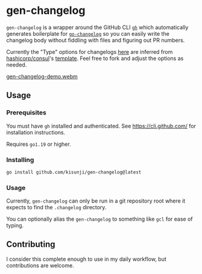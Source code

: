 # gen-changelog

`gen-changelog` is a wrapper around the GitHub CLI [`gh`](https://cli.github.com/) which 
automatically generates boilerplate for [`go-changelog`](https://github.com/hashicorp/go-changelog) 
so you can easily write the changelog body without fiddling with files and figuring out PR numbers.

Currently the "Type" options for changelogs [here](https://github.com/kisunji/gen-changelog/blob/v1.0.0/main.go#L16-L24) are inferred from
[hashicorp/consul](https://github.com/hashicorp/consul)'s [template](https://github.com/hashicorp/consul/blob/main/.changelog/changelog.tmpl). Feel free to fork and adjust the options as needed.

[gen-changelog-demo.webm](https://user-images.githubusercontent.com/30640057/210468619-dc9374e8-541b-43c1-a245-587b0a69fa99.webm)

## Usage

### Prerequisites

You must have `gh` installed and authenticated. See https://cli.github.com/ for installation instructions.

Requires `go1.19` or higher.

### Installing

```sh
go install github.com/kisunji/gen-changelog@latest
```

### Usage

Currently, `gen-changelog` can only be run in a git repository root where it expects to find the `.changelog` directory.

You can optionally alias the `gen-changelog` to something like `gcl` for ease of typing.

## Contributing

I consider this complete enough to use in my daily workflow, but contributions are welcome.
